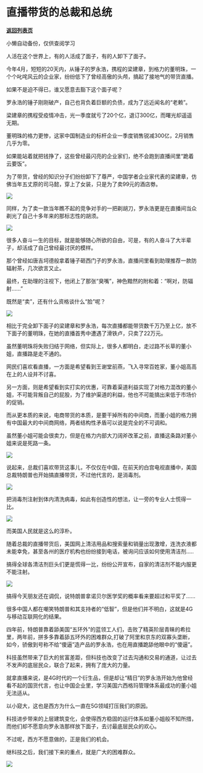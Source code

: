 # 直播带货的总裁和总统

[**返回列表页**](/gzh/政事堂2019)

小懒自动备份，仅供查阅学习

人活在这个世界上，有的人活成了面子，有的人卸下了面子。  

  

今年4月，短短的20天内，从锤子的罗永浩，携程的梁建章，到格力的董明珠，一个个叱咤风云的企业家，纷纷低下了曾经高傲的头颅，搞起了接地气的带货直播。

  

如果不是迫不得已，谁又愿意去豁下这个面子呢？

  

罗永浩的锤子刚刚破产，自己也背负着巨额的负债，成为了远近闻名的“老赖”。

  

梁建章的携程受疫情冲击，光一季度就亏了20个亿，退订300亿，而曙光却遥遥无期。

  

董明珠的格力更惨，这家中国制造业的标杆企业一季度销售锐减300亿，2月销售几乎为零。

  

如果能站着就把钱挣了，这些曾经最闪亮的企业家们，绝不会跑到直播间里“跪着云要饭”。

  

为了带货，曾经的知识分子们纷纷卸下了尊严，中国学者企业家代表的梁建章，仿佛当年五丈原的司马懿，穿上了女装，只是为了卖99元的酒店劵。

  

![](https://mmbiz.qpic.cn/mmbiz_jpg/rxhS23yu8cPycjxEFnGuTf8RM155XOkicmQ13PuibvNDE0PDCJBAOl1mV05W5hZZXXlzUJnFmXWp5lSMXzj5QUyQ/640?wx_fmt=jpeg)

  

同样，为了卖一款当年瞧不起的竞争对手的一把剃胡刀，罗永浩更是在直播间当众剃光了自己十多年来的那标志性的胡须。  

  

![](https://mmbiz.qpic.cn/mmbiz_png/rxhS23yu8cPycjxEFnGuTf8RM155XOkicu85PIpuQyK2bjJ1w5NBfv2w41icht7j6oAStS0APYkYvbjfsNP9djkw/640?wx_fmt=png)

  

很多人奋斗一生的目标，就是能够随心所欲的自由，可是，有的人奋斗了大半辈子，却活成了自己曾经最讨厌的模样。  

  

那个曾经如唐吉坷德般拿着锤子砸西门子的罗永浩，直播间里看到助理推荐一款防辐射茶，几次欲言又止。

  

最终，在助理的注视下，他闭上了那张“臭嘴”，神色黯然的附和着：“啊对，防辐射……”

  

既然是“卖”，还有什么资格谈什么“脸”呢？  

  

![](https://mmbiz.qpic.cn/mmbiz_gif/rxhS23yu8cPycjxEFnGuTf8RM155XOkicySm5TDUqvIMbEtxliczicxSGM8ldNyGUmMzfm1nHpwSibnO6RPSicdw6xw/640?wx_fmt=gif)

  

相比于完全卸下面子的梁建章和罗永浩，每次直播都能带货数千万乃至上亿，放不下面子的董明珠，在她的直播首秀中遭遇了滑铁卢，只卖了22万元。

  

虽然董明珠将失败归结于网络，但实际上，很多人都明白，走过路不长草的董小姐，直播路是走不通的。

  

网民们喜欢看直播，一方面是希望看到王谢堂前燕，飞入寻常百姓家，董小姐高高在上的人设并不讨喜。

  

另一方面，则是希望看到实打实的优惠，可靠着渠道利益实现了对格力混改的董小姐，不可能背叛自己的屁股，为了维护渠道的利益，他也不可能搞出来低于市场价的促销。

  

而从更本质的来说，电商带货的本质，是要干掉所有的中间商，而董小姐的格力拥有中国最大的中间商网络，两者结构性矛盾可以说是完全的不可调和。  

  

虽然董小姐可能会很卖力，但是在格力内部大刀阔斧改革之前，直播这条路对董小姐来说是死路一条。

  

![](https://mmbiz.qpic.cn/mmbiz_png/rxhS23yu8cPycjxEFnGuTf8RM155XOkico6rEicURpC9UbclcPXzicmmAqBIxIW1yTq6nNoiavubqoc8BNvSHYAQiaQ/640?wx_fmt=png)

  

说起来，总裁们喜欢带货这事儿，不仅仅在中国，在前天的白宫电视直播中，美国总裁特朗普也开始搞直播带货，不过他代言的，是消毒剂。

  

![](https://mmbiz.qpic.cn/mmbiz_png/rxhS23yu8cPycjxEFnGuTf8RM155XOkicWSnVPWD5cC7UBFAOGZCWOwGL11c9yddLdJwD6libkV4p2gLkM5WvmhA/640?wx_fmt=png)

  

把消毒剂注射到体内清洗病毒，如此有创造性的想法，让一旁的专业人士慌得一比。  

  

![](https://mmbiz.qpic.cn/mmbiz_gif/rxhS23yu8cPycjxEFnGuTf8RM155XOkicoLBzJM76A8uOfewWbIqLJ2oIxIkO0NCx5BnV2aBjCd3C97LRqIibZzg/640?wx_fmt=gif)

  

而美国人民就是这么的淳朴。

  

随着总裁的直播带货后，美国网上清洁用品和搜索量和销量出现激增，连洗衣液都未能幸免，甚至各州的医疗机构也纷纷接到电话，被询问应该如何使用清洁剂.....

  

搞得全球各清洁剂巨头们更是慌得一比，纷纷公开宣布，自家的清洁剂不能内服更不能注射。

  

![](https://mmbiz.qpic.cn/mmbiz_jpg/rxhS23yu8cPycjxEFnGuTf8RM155XOkic1yGS5LsYev3We4GZeB462YLm4oFYC8pbneLZXGrJssAJ0X3xgtYhOw/640?wx_fmt=jpeg)

  

搞得今天朋友还在调侃，说特朗普拿诺贝尔医学奖的概率看来要超过和平奖了......  

  

很多中国人都在嘲笑特朗普和其支持者的“低智”，但是他们并不明白，这就是4G与移动互联网化的结果。

  

四年前，特朗普靠着舔美国“五环外”的蓝领工人们，击败了精英阶层青睐的希拉里，两年前，拼多多靠着舔五环外的困难群众,打破了阿里和京东的双寡头垄断，如今，骄傲到号称不给“傻逼”造产品的罗永浩，也在用直播跪舔他眼中的“傻逼”。

  

科技虽然带来了巨大的贫富差距，但科技也改变了过去沟通和交易的通道，让过去不发声的底层民众，联合了起来，拥有了庞大的力量。

  

就拿直播来说，是4G时代的一个衍生品，但是却让“精日”的罗永浩开始为他曾经看不起的国货代言，也让中国企业里，学习美国六西格玛管理体系最成功的董小姐无法适从。

  

以小窥大，这也是西方为什么一直在5G领域打压我们的原因。

  

科技进步带来的上层建筑变化，会使得西方稳固的运行体系如董小姐般不知所措，而他们却不愿意向罗永浩那样放下面子，去讨最底层民众的欢心。

  

不过呢，西方不愿意做的，正是我们的机会。

  

继科技之后，我们接下来的重点，就是广大的困难群众。  

  

**![](https://mmbiz.qpic.cn/mmbiz_jpg/rxhS23yu8cPp0iaKAfe0ZsWfgGcY72o9Nror8TicrtnlDsqzY7y4Kum4fM3X0FMEGlbvm9HvZUiaETSnLt4DHNLbQ/640?wx_fmt=jpeg)**

